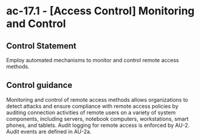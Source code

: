 # ac-17.1 - \[Access Control\] Monitoring and Control

## Control Statement

Employ automated mechanisms to monitor and control remote access methods.

## Control guidance

Monitoring and control of remote access methods allows organizations to detect attacks and ensure compliance with remote access policies by auditing connection activities of remote users on a variety of system components, including servers, notebook computers, workstations, smart phones, and tablets. Audit logging for remote access is enforced by AU-2. Audit events are defined in AU-2a.
